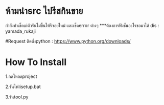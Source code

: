 # ห้ามนำsrc ไปรีสกินขาย
กำลังทำเช็คuiตัวรันไม่ขื้นให้รีจอยใหม่ และเช็คerror ต่างๆ
***ต้องการฟังชั่นอะไรขอมาได้ dis : yamada_rukaji

#Request
ติดตั้งpython : https://www.python.org/downloads/

# How To Install
1.กดโหลดproject

2.รันไฟล์setup.bat

3.รันtool.py
